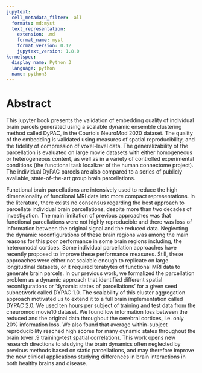 ```yaml
---
jupytext:
  cell_metadata_filter: -all
  formats: md:myst
  text_representation:
    extension: .md
    format_name: myst
    format_version: 0.12
    jupytext_version: 1.8.0
kernelspec:
  display_name: Python 3
  language: python
  name: python3
---
```


Abstract  
========

This jupyter book presents the validation of embedding quality of individual brain parcels generated using a scalable dynamic ensemble clustering method called DyPAC, in the Courtois NeuroMod 2020 dataset. The quality of the embedding is validated using measures of spatial reproducibility, and the fidelity of compression of voxel-level data. The generalizability of the parcellation is evaluated on large movie datasets with either homogeneous or heterogeneous content, as well as in a variety of controlled experimental conditions (the functional task localizer of the human connectome project). The individual DyPAC parcels are also compared to a series of publicly available, state-of-the-art group brain parcellations.

Functional brain parcellations are intensively used to reduce the high dimensionality of functional MRI data into more compact representations. In the literature, there exists no consensus regarding the best approach to parcellate individual brain parcellations, despite more than two decades of investigation. The main limitation of previous approaches was that functional parcellations were not highly reproducible and there was loss of information between the original signal and the reduced data. Neglecting the dynamic reconfigurations of these brain regions was among the main reasons for this poor performance in some brain regions including, the heteromodal cortices. Some individual parcellation approaches have recently proposed to improve these performance measures. Still, these approaches were either not scalable enough to replicate on large longitudinal datasets, or it required terabytes of functional MRI data to generate brain parcels. In our previous work, we formalized the parcellation problem as a dynamic approach that identified different spatial reconfigurations or ‘dynamic states of parcellations’ for a  given seed subnetwork called DYPAC 1.0. The scalability of this cluster aggregation approach motivated us to extend it to a full brain implementation called DYPAC 2.0. We used ten hours per subject of training and test data from the cneuromod movie10 dataset. We found low information loss between the reduced and the original data throughout the cerebral cortices, i.e. only 20% information loss. We also found that average within-subject reproducibility reached high scores  for many dynamic states throughout the brain (over .9 training-test spatial correlation). This work opens new research directions to studying the brain dynamics often neglected by previous methods based on static parcellations, and may therefore improve the new clinical applications studying differences in brain interactions in both healthy brains and disease. 
 
